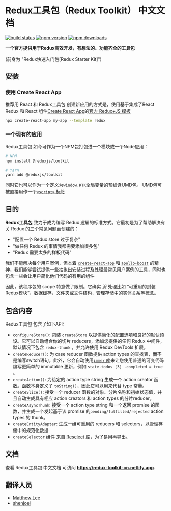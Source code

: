 # Redux工具包（Redux Toolkit） 中文文档

[![build status](https://img.shields.io/travis/reduxjs/redux-toolkit/master.svg?style=flat-square)](https://travis-ci.org/reduxjs/redux-toolkit)
[![npm version](https://img.shields.io/npm/v/@reduxjs/toolkit.svg?style=flat-square)](https://www.npmjs.com/package/@reduxjs/toolkit)
[![npm downloads](https://img.shields.io/npm/dm/@reduxjs/toolkit.svg?style=flat-square&label=RTK+downloads)](https://www.npmjs.com/package/@reduxjs/toolkit)

**一个官方提供用于Redux高效开发，有想法的、功能齐全的工具包**

(前身为 "Redux快速入门包[Redux Starter Kit]")

## 安装

### 使用 Create React App

推荐用 React 和 Redux工具包 创建新应用的方式是，使用基于集成了React Redux 和 React 组件[Create React App](https://github.com/facebook/create-react-app)的[官方 Redux+JS 模板](https://github.com/reduxjs/cra-template-redux)

```sh
npx create-react-app my-app --template redux
```

### 一个现有的应用

Redux工具包 如今可作为一个NPM包打包进一个模块或一个Node应用：

```bash
# NPM
npm install @reduxjs/toolkit

# Yarn
yarn add @reduxjs/toolkit
```

同时它也可以作为一个定义为`window.RTK`全局变量的预编译UMD包。
UMD包可被直接用作一个[`<script>` 标签](https://unpkg.com/@reduxjs/toolkit/dist/redux-toolkit.umd.js)

## 目的

**Redux工具包** 致力于成为编写 Redux 逻辑的标准方式。它最初是为了帮助解决有关 Redux 的三个常见问题而创建的：

- "配置一个 Redux store 过于复杂"
- "做任何 Redux 的事情我都需要添加很多包"
- "Redux 需要太多的样板代码"

我们不能解决每个用户案例，但本着 [`create-react-app`](https://github.com/facebook/create-react-app) 和 [`apollo-boost`](https://dev-blog.apollodata.com/zero-config-graphql-state-management-27b1f1b3c2c3) 的精神，我们能够尝试提供一些抽象出安装过程及处理最常见用户案例的工具，同时也包含一些会让用户简化他们代码的有用的组件

因此，该程序包的 scope 特意做了限制。它确实 _没_ 处理比如 “可重用的封装Redux模块”，数据缓存，文件夹或文件结构，管理存储中的实体关系等概念。

## 包含内容

Redux工具包 包含了如下API:

- `configureStore()`: 包装 `createStore` 以提供简化的配置选项和良好的默认预设。它可以自动组合你的切片 reducers，添加您提供的任何 Redux 中间件，默认情况下包含 `redux-thunk` ，并允许使用 Redux DevTools 扩展。
- `createReducer()`: 为 case reducer 函数提供 action types 的查找表，而不是编写switch语句。此外，它会自动使用[`immer` 库](https://github.com/mweststrate/immer)来让您使用普通的可变代码编写更简单的 immutable 更新，例如 `state.todos [3] .completed = true `。
- `createAction()`: 为给定的 action type string 生成一个 action creator 函数。函数本身定义了 `toString()`，因此它可以用来代替 type 常量。
- `createSlice()`: 接受一个 reducer 函数的对象、分片名称和初始状态值，并且自动生成具有相应 action creators 和 action types 的分片reducer。
- `createAsyncThunk`: 接受一个 action type string 和一个返回 promise 的函数，并生成一个发起基于该 promise 的`pending/fulfilled/rejected` action types 的 thunk。
- `createEntityAdapter`: 生成一组可重用的 reducers 和 selectors，以管理存储中的规范化数据
- `createSelector` 组件 来自 [Reselect](https://github.com/reduxjs/reselect) 库，为了易用再导出。

## 文档

查看 Redux工具包 中文文档 可访问 **https://redux-toolkit-cn.netlify.app**.

## 翻译人员

- [Matthew Lee](https://github.com/mathxlee)
- [shenjoel](https://github.com/shenjoel)
